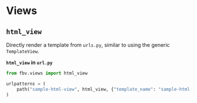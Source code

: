 # Views

## `html_view`

Directly render a template from `urls.py`, similar to using the generic `TemplateView`.

**`html_view` in `url.py`**

```python
from fbv.views import html_view

urlpatterns = (
    path("sample-html-view", html_view, {"template_name": "sample-html-view-template.html"}),
)
```
